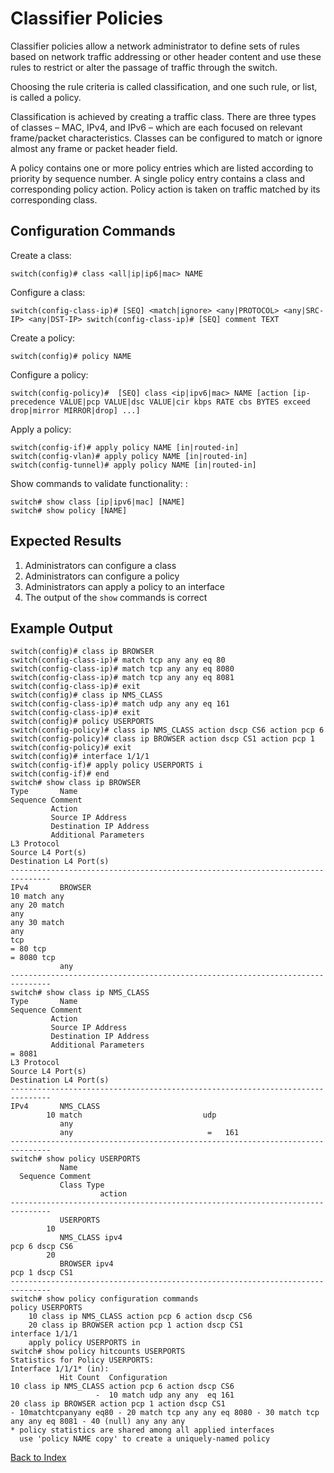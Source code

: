 # Classifier Policies

Classifier policies allow a network administrator to define sets of rules based on network traffic addressing or other header content and use these rules to restrict or alter the passage of traffic through the switch.

Choosing the rule criteria is called classification, and one such rule, or list, is called a policy.

Classification is achieved by creating a traffic class. There are three types of classes – MAC, IPv4, and IPv6 – which are each focused on relevant frame/packet characteristics. Classes can be configured to match or ignore almost any frame or packet header field.

A policy contains one or more policy entries which are listed according to priority by sequence number. A single policy entry contains a class and corresponding policy action. Policy action is taken on traffic matched by its corresponding class.

## Configuration Commands

Create a class:

```
switch(config)# class <all|ip|ip6|mac> NAME
```

Configure a class:

```
switch(config-class-ip)# [SEQ] <match|ignore> <any|PROTOCOL> <any|SRC-IP> <any|DST-IP> switch(config-class-ip)# [SEQ] comment TEXT
```

Create a policy:

```
switch(config)# policy NAME
```

Configure a policy:

```
switch(config-policy)#  [SEQ] class <ip|ipv6|mac> NAME [action [ip-precedence VALUE|pcp VALUE|dsc VALUE|cir kbps RATE cbs BYTES exceed drop|mirror MIRROR|drop] ...]
```

Apply a policy:

```
switch(config-if)# apply policy NAME [in|routed-in]
switch(config-vlan)# apply policy NAME [in|routed-in]
switch(config-tunnel)# apply policy NAME [in|routed-in]
```

Show commands to validate functionality: :

```
switch# show class [ip|ipv6|mac] [NAME]
switch# show policy [NAME]
```

## Expected Results

1. Administrators can configure a class
2. Administrators can configure a policy
3. Administrators can apply a policy to an interface
4. The output of the `show` commands is correct

## Example Output

```text
switch(config)# class ip BROWSER
switch(config-class-ip)# match tcp any any eq 80
switch(config-class-ip)# match tcp any any eq 8080
switch(config-class-ip)# match tcp any any eq 8081
switch(config-class-ip)# exit
switch(config)# class ip NMS_CLASS
switch(config-class-ip)# match udp any any eq 161
switch(config-class-ip)# exit
switch(config)# policy USERPORTS
switch(config-policy)# class ip NMS_CLASS action dscp CS6 action pcp 6
switch(config-policy)# class ip BROWSER action dscp CS1 action pcp 1
switch(config-policy)# exit
switch(config)# interface 1/1/1
switch(config-if)# apply policy USERPORTS i
switch(config-if)# end
switch# show class ip BROWSER
Type       Name
Sequence Comment
         Action
         Source IP Address
         Destination IP Address
         Additional Parameters
L3 Protocol
Source L4 Port(s)
Destination L4 Port(s)
-------------------------------------------------------------------------------
IPv4       BROWSER
10 match any
any 20 match
any
any 30 match
any
tcp
= 80 tcp
= 8080 tcp
           any
-------------------------------------------------------------------------------
switch# show class ip NMS_CLASS
Type       Name
Sequence Comment
         Action
         Source IP Address
         Destination IP Address
         Additional Parameters
= 8081
L3 Protocol
Source L4 Port(s)
Destination L4 Port(s)
-------------------------------------------------------------------------------
IPv4       NMS_CLASS
        10 match                           udp
           any
           any                              =   161
-------------------------------------------------------------------------------
switch# show policy USERPORTS
           Name
  Sequence Comment
           Class Type
                    action
-------------------------------------------------------------------------------
           USERPORTS
        10
           NMS_CLASS ipv4
pcp 6 dscp CS6
        20
           BROWSER ipv4
pcp 1 dscp CS1
-------------------------------------------------------------------------------
switch# show policy configuration commands
policy USERPORTS
    10 class ip NMS_CLASS action pcp 6 action dscp CS6
    20 class ip BROWSER action pcp 1 action dscp CS1
interface 1/1/1
    apply policy USERPORTS in
switch# show policy hitcounts USERPORTS
Statistics for Policy USERPORTS:
Interface 1/1/1* (in):
           Hit Count  Configuration
10 class ip NMS_CLASS action pcp 6 action dscp CS6
                   -  10 match udp any any  eq 161
20 class ip BROWSER action pcp 1 action dscp CS1
- 10matchtcpanyany eq80 - 20 match tcp any any eq 8080 - 30 match tcp any any eq 8081 - 40 (null) any any any
* policy statistics are shared among all applied interfaces
  use 'policy NAME copy' to create a uniquely-named policy
```

[Back to Index](../README.md)
